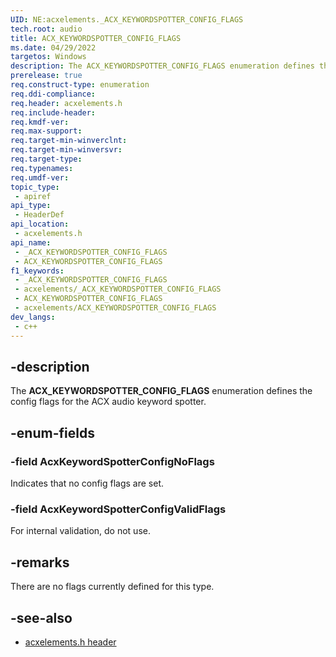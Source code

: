 ```yaml
---
UID: NE:acxelements._ACX_KEYWORDSPOTTER_CONFIG_FLAGS
tech.root: audio 
title: ACX_KEYWORDSPOTTER_CONFIG_FLAGS
ms.date: 04/29/2022
targetos: Windows
description: The ACX_KEYWORDSPOTTER_CONFIG_FLAGS enumeration defines the config flags for the ACX audio keyword spotter.
prerelease: true
req.construct-type: enumeration
req.ddi-compliance: 
req.header: acxelements.h
req.include-header: 
req.kmdf-ver: 
req.max-support: 
req.target-min-winverclnt: 
req.target-min-winversvr: 
req.target-type: 
req.typenames: 
req.umdf-ver: 
topic_type:
 - apiref
api_type:
 - HeaderDef
api_location:
 - acxelements.h
api_name:
 - _ACX_KEYWORDSPOTTER_CONFIG_FLAGS
 - ACX_KEYWORDSPOTTER_CONFIG_FLAGS
f1_keywords:
 - _ACX_KEYWORDSPOTTER_CONFIG_FLAGS
 - acxelements/_ACX_KEYWORDSPOTTER_CONFIG_FLAGS
 - ACX_KEYWORDSPOTTER_CONFIG_FLAGS
 - acxelements/ACX_KEYWORDSPOTTER_CONFIG_FLAGS
dev_langs:
 - c++
---
```


## -description

The **ACX_KEYWORDSPOTTER_CONFIG_FLAGS** enumeration defines the config flags for the ACX audio keyword spotter.

## -enum-fields

### -field AcxKeywordSpotterConfigNoFlags

Indicates that no config flags are set.

### -field AcxKeywordSpotterConfigValidFlags

For internal validation, do not use.

## -remarks

There are no flags currently defined for this type.

## -see-also

- [acxelements.h header](index.md)


